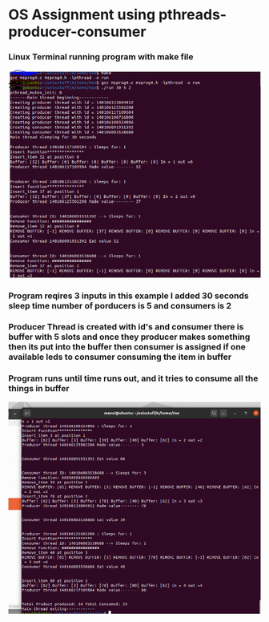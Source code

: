 # OS Assignment using pthreads-producer-consumer 

### Linux Terminal running program with make file
![Image of Linux terminal](./img/1.PNG)
### Program reqires 3 inputs in this example I added 30 seconds sleep time number of porducers is 5 and consumers is 2
### Producer Thread is created with id's and consumer there is buffer with 5 slots and once they producer makes something then its put into the buffer then consumer is assigned if one available leds to consumer consuming the item in buffer
### Program runs until time runs out, and it tries to consume all the things in buffer
![Image of Linux terminal](./img/2.PNG)
